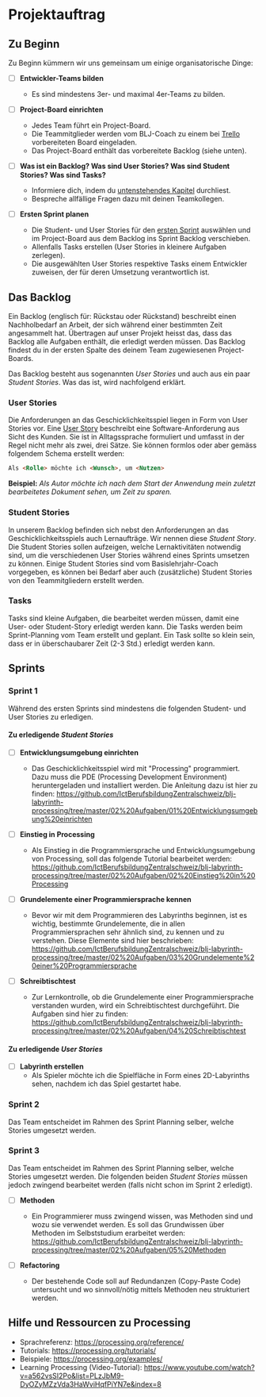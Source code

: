 # Projektauftrag

## Zu Beginn

Zu Beginn kümmern wir uns gemeinsam um einige organisatorische Dinge:  

- [ ] **Entwickler-Teams bilden**
  - Es sind mindestens 3er- und maximal 4er-Teams zu bilden.

- [ ] **Project-Board einrichten**
  - Jedes Team führt ein Project-Board.
  - Die Teammitglieder werden vom BLJ-Coach zu einem bei [Trello](https://trello.com/) vorbereiteten Board eingeladen.
  - Das Project-Board enthält das vorbereitete Backlog (siehe unten).
  
- [ ] **Was ist ein Backlog? Was sind User Stories? Was sind Student Stories? Was sind Tasks?**
  - Informiere dich, indem du [untenstehendes Kapitel](#Das-Backlog) durchliest.
  - Bespreche allfällige Fragen dazu mit deinen Teamkollegen.

- [ ] **Ersten Sprint planen**
  - Die Student- und User Stories für den [ersten Sprint](#Sprint-1) auswählen und im Project-Board aus dem Backlog ins Sprint Backlog verschieben.
  - Allenfalls Tasks erstellen (User Stories in kleinere Aufgaben zerlegen).
  - Die ausgewählten User Stories respektive Tasks einem Entwickler zuweisen, der für deren Umsetzung verantwortlich ist.

## Das Backlog

Ein Backlog (englisch für: Rückstau oder Rückstand) beschreibt einen Nachholbedarf an Arbeit, der sich während einer bestimmten Zeit angesammelt hat. Übertragen auf unser Projekt heisst das, dass das  Backlog alle Aufgaben enthält, die erledigt werden müssen. Das Backlog findest du in der ersten Spalte des deinem Team zugewiesenen Project-Boards.

Das Backlog besteht aus sogenannten _User Stories_ und auch aus ein paar _Student Stories_. Was das ist, wird nachfolgend erklärt.

### User Stories

Die Anforderungen an das Geschicklichkeitsspiel liegen in Form von User Stories vor. Eine [User Story](https://de.wikipedia.org/wiki/User_Story) beschreibt eine Software-Anforderung aus Sicht des Kunden. Sie ist in Alltagssprache formuliert und umfasst in der Regel nicht mehr als zwei, drei Sätze. Sie können formlos oder aber gemäss folgendem Schema erstellt werden:

```html
Als <Rolle> möchte ich <Wunsch>, um <Nutzen>
```

**Beispiel:** _Als Autor möchte ich nach dem Start der Anwendung mein zuletzt bearbeitetes Dokument sehen, um Zeit zu sparen._

### Student Stories

In unserem Backlog befinden sich nebst den Anforderungen an das Geschicklichkeitsspiels auch Lernaufträge. Wir nennen diese _Student Story_. Die Student Stories sollen aufzeigen, welche Lernaktivitäten notwendig sind, um die verschiedenen User Stories während eines Sprints umsetzen zu können. Einige Student Stories sind vom Basislehrjahr-Coach vorgegeben, es können bei Bedarf aber auch (zusätzliche) Student Stories von den Teammitgliedern erstellt werden.

### Tasks

Tasks sind kleine Aufgaben, die bearbeitet werden müssen, damit eine User- oder Student-Story erledigt werden kann. Die Tasks werden beim Sprint-Planning vom Team erstellt und geplant. Ein Task sollte so klein sein, dass er in überschaubarer Zeit (2-3 Std.) erledigt werden kann.

## Sprints

### Sprint 1

Während des ersten Sprints sind mindestens die folgenden Student- und User Stories zu erledigen.

#### Zu erledigende _Student Stories_

- [ ] **Entwicklungsumgebung einrichten**
  - Das Geschicklichkeitsspiel wird mit "Processing" programmiert. Dazu muss die PDE (Processing Development Environment) heruntergeladen und installiert werden. Die Anleitung dazu ist hier zu finden: <https://github.com/IctBerufsbildungZentralschweiz/blj-labyrinth-processing/tree/master/02%20Aufgaben/01%20Entwicklungsumgebung%20einrichten>

- [ ] **Einstieg in Processing**
  - Als Einstieg in die Programmiersprache und Entwicklungsumgebung von Processing, soll das folgende Tutorial bearbeitet werden: <https://github.com/IctBerufsbildungZentralschweiz/blj-labyrinth-processing/tree/master/02%20Aufgaben/02%20Einstieg%20in%20Processing>

- [ ] **Grundelemente einer Programmiersprache kennen**
  - Bevor wir mit dem Programmieren des Labyrinths beginnen, ist es wichtig, bestimmte Grundelemente, die in allen Programmiersprachen sehr ähnlich sind, zu kennen und zu verstehen. Diese Elemente sind hier beschrieben: <https://github.com/IctBerufsbildungZentralschweiz/blj-labyrinth-processing/tree/master/02%20Aufgaben/03%20Grundelemente%20einer%20Programmiersprache>

- [ ] **Schreibtischtest**
  - Zur Lernkontrolle, ob die Grundelemente einer Programmiersprache verstanden wurden, wird ein Schreibtischtest durchgeführt. Die Aufgaben sind hier zu finden: <https://github.com/IctBerufsbildungZentralschweiz/blj-labyrinth-processing/tree/master/02%20Aufgaben/04%20Schreibtischtest>

#### Zu erledigende _User Stories_

- [ ] **Labyrinth erstellen**
  - Als Spieler möchte ich die Spielfläche in Form eines 2D-Labyrinths sehen, nachdem ich das Spiel gestartet habe.

### Sprint 2

Das Team entscheidet im Rahmen des Sprint Planning selber, welche Stories umgesetzt werden.

### Sprint 3

Das Team entscheidet im Rahmen des Sprint Planning selber, welche Stories umgesetzt werden. Die folgenden beiden _Student Stories_ müssen jedoch zwingend bearbeitet werden (falls nicht schon im Sprint 2 erledigt).

- [ ] **Methoden**
  - Ein Programmierer muss zwingend wissen, was Methoden sind und wozu sie verwendet werden. Es soll das Grundwissen über Methoden im Selbststudium erarbeitet werden: <https://github.com/IctBerufsbildungZentralschweiz/blj-labyrinth-processing/tree/master/02%20Aufgaben/05%20Methoden>

- [ ] **Refactoring**
  - Der bestehende Code soll auf Redundanzen (Copy-Paste Code) untersucht und wo sinnvoll/nötig mittels Methoden neu strukturiert werden.

## Hilfe und Ressourcen zu Processing

- Sprachreferenz: <https://processing.org/reference/>
- Tutorials: <https://processing.org/tutorials/>
- Beispiele: <https://processing.org/examples/>
- Learning Processing (Video-Tutorial): <https://www.youtube.com/watch?v=a562vsSI2Po&list=PLzJbM9-DyOZyMZzVda3HaWviHqfPiYN7e&index=8>

